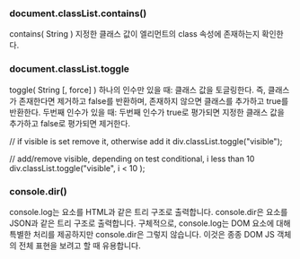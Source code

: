 ### document.classList.contains()

contains( String )
지정한 클래스 값이 엘리먼트의 class 속성에 존재하는지 확인한다.

### document.classList.toggle

toggle( String [, force] )
하나의 인수만 있을 때: 클래스 값을 토글링한다. 즉, 클래스가 존재한다면 제거하고 false를 반환하며, 존재하지 않으면 클래스를 추가하고 true를 반환한다.
두번째 인수가 있을 때: 두번째 인수가 true로 평가되면 지정한 클래스 값을 추가하고 false로 평가되면 제거한다.

// if visible is set remove it, otherwise add it
div.classList.toggle("visible");

// add/remove visible, depending on test conditional, i less than 10
div.classList.toggle("visible", i < 10 );

### console.dir()

console.log는 요소를 HTML과 같은 트리 구조로 출력합니다.
console.dir은 요소를 JSON과 같은 트리 구조로 출력합니다.
구체적으로, console.log는 DOM 요소에 대해 특별한 처리를 제공하지만 console.dir은 그렇지 않습니다. 이것은 종종 DOM JS 객체의 전체 표현을 보려고 할 때 유용합니다.
